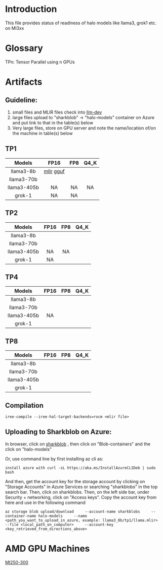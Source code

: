 
# Introduction
This file provides status of readiness of halo models like llama3, grok1 etc. on MI3xx 


# Glossary
TPn: Tensor Parallel using n GPUs

# Artifacts

## Guideline:
1) small files and MLIR files check into [llm-dev](https://github.com/nod-ai/llm-dev)
2) large files upload to "sharkblob" -> "halo-models" container on Azure and put link to that in the table(s) below
3) Very large files, store on GPU server and note the name/location of/on the machine in table(s) below 

## TP1
Models           |     FP16        |   FP8           |     Q4_K 
:--------------: | :-------------: |:----------------:|:----------------:
llama3-8b | [mlir](https://github.com/nod-ai/llm-dev/blob/main/models/llama.8b/llama.8b.fp16.mlir) [gguf](https://sharkpublic.blob.core.windows.net/sharkpublic/llama_gguf/llama.8b.fp16.gguf) | |
llama3-70b | | |
llama3-405b |NA | NA|NA
grok-1 |NA |NA |

## TP2
Models           |     FP16        |   FP8           |     Q4_K 
:--------------: | :-------------: |:----------------:|:----------------:
llama3-8b | | |
llama3-70b | | |
llama3-405b |NA |NA |
grok-1 |NA | |


## TP4
Models           |     FP16        |   FP8           |     Q4_K 
:--------------: | :-------------: |:----------------:|:----------------:
llama3-8b | | |
llama3-70b | | |
llama3-405b |NA | |
grok-1 | | |

## TP8
Models           |     FP16        |   FP8           |     Q4_K 
:--------------: | :-------------: |:----------------:|:----------------:
llama3-8b | | | 
llama3-70b | | |
llama3-405b | | |
grok-1 | | |

## Compilation
```
iree-compile --iree-hal-target-backends=rocm <mlir file>
```

## Uploading to Sharkblob on Azure:
In browser, click on [sharkblob](https://portal.azure.com/#@amdcloud.onmicrosoft.com/resource/subscriptions/8c190d1b-eb91-48d5-bec5-3e7cb7412e6c/resourceGroups/pdue-nod-ai-rg/providers/Microsoft.Storage/storageAccounts/sharkblobs/storagebrowser) , then click on "Blob-containers" and the click on "halo-models"

Or, use command line by first installing az cli as:
```
install azure with curl -sL https://aka.ms/InstallAzureCLIDeb | sudo bash
```
And then, get the account key for the storage account by clicking on "Storage Accounts" in Azure Services or searching "sharkblobs" in the top search bar. Then, click on sharkblobs. Then, on the left side bar, under Security + networking, click on "Access keys". Copy the account key from here and use in the following command

```
az storage blob upload/download     --account-name sharkblobs     --container-name halo-models     --name <path_you_want_to_upload_in_azure, example: llama3_8b/tp1/llama.mlir>     --file <local_path_on_computer>     --account-key <key_retrieved_from_directions_above>
```

# AMD GPU Machines
[MI250-300](https://github.com/nod-ai/playbook/blob/main/HOWTO/access-mi250-mi300.md)

